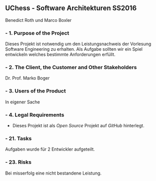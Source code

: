 ## UChess - Software Architekturen SS2016  ##
Benedict Roth und Marco Boxler


### - 1. Purpose of the Project ###
Dieses Projekt ist notwendig um den Leistungsnachweis der Vorlesung Software Engineering zu erhalten. Als Aufgabe sollten wir ein Spiel entwickeln welches bestimmte Anforderungen erfüllt.
### - 2. The Client, the Customer and Other Stakeholders ###
Dr. Prof. Marko Boger
### - 3. Users of the Product ###
In eigener Sache
### - 4. Legal Requirements ###
- Dieses Projekt ist als *Open Source* Projekt auf *GitHub* hinterlegt.
### - 21. Tasks ###
Aufgaben wurde für 2 Entwickler aufgeteilt.
### - 23. Risks ###
Bei misserfolg eine nicht bestandene Leistung.

